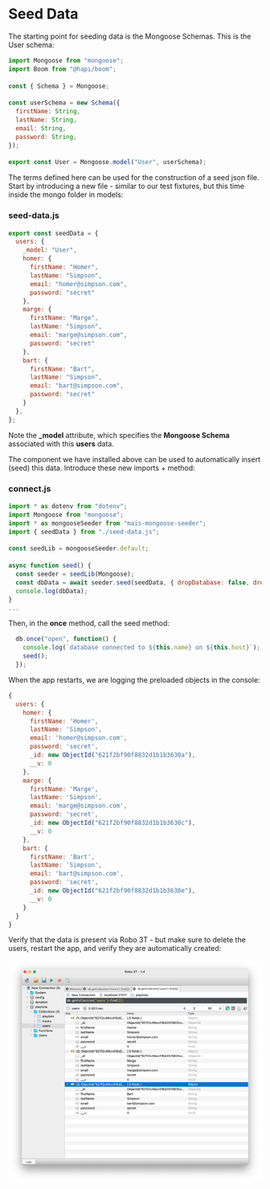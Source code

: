 # Seed Data 

The starting point for seeding data is the Mongoose Schemas. This is the User schema:

~~~javascript
import Mongoose from "mongoose";
import Boom from "@hapi/boom";

const { Schema } = Mongoose;

const userSchema = new Schema({
  firstName: String,
  lastName: String,
  email: String,
  password: String,
});

export const User = Mongoose.model("User", userSchema);
~~~

The terms defined here can be used for the construction of a seed json file. Start by introducing a new file - similar to our test fixtures, but this time inside the mongo folder in models:

### seed-data.js

```javascript
export const seedData = {
  users: {
    _model: "User",
    homer: {
      firstName: "Homer",
      lastName: "Simpson",
      email: "homer@simpson.com",
      password: "secret"
    },
    marge: {
      firstName: "Marge",
      lastName: "Simpson",
      email: "marge@simpson.com",
      password: "secret"
    },
    bart: {
      firstName: "Bart",
      lastName: "Simpson",
      email: "bart@simpson.com",
      password: "secret"
    }
  },
};
```

Note the **_model** attribute, which specifies the **Mongoose Schema** associated with this **users** data.

The component we have installed above can be used to automatically insert (seed) this data. Introduce these new imports + method:

### connect.js

~~~javascript
import * as dotenv from "dotenv";
import Mongoose from "mongoose";
import * as mongooseSeeder from "mais-mongoose-seeder";
import { seedData } from "./seed-data.js";

const seedLib = mongooseSeeder.default;

async function seed() {
  const seeder = seedLib(Mongoose);
  const dbData = await seeder.seed(seedData, { dropDatabase: false, dropCollections: true });
  console.log(dbData);
}
...
~~~

Then, in the **once** method, call the seed method:

~~~javascript
  db.once("open", function() {
    console.log(`database connected to ${this.name} on ${this.host}`);
    seed();
  });
~~~

When the app restarts, we are logging the preloaded objects in the console:

```javascript
{
  users: {
    homer: {
      firstName: 'Homer',
      lastName: 'Simpson',
      email: 'homer@simpson.com',
      password: 'secret',
      _id: new ObjectId("621f2bf90f8832d1b1b3630a"),
      __v: 0
    },
    marge: {
      firstName: 'Marge',
      lastName: 'Simpson',
      email: 'marge@simpson.com',
      password: 'secret',
      _id: new ObjectId("621f2bf90f8832d1b1b3630c"),
      __v: 0
    },
    bart: {
      firstName: 'Bart',
      lastName: 'Simpson',
      email: 'bart@simpson.com',
      password: 'secret',
      _id: new ObjectId("621f2bf90f8832d1b1b3630e"),
      __v: 0
    }
  }
}
```

Verify that the data is present via Robo 3T - but make sure to delete the users, restart the app, and verify they are automatically created:

![](img/21.png)
